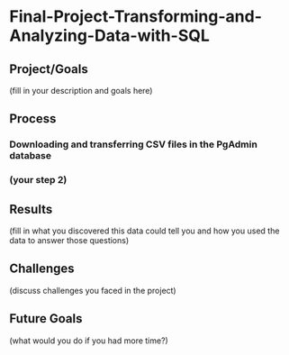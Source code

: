 # Final-Project-Transforming-and-Analyzing-Data-with-SQL

## Project/Goals
(fill in your description and goals here)

## Process
### Downloading and transferring CSV files in the PgAdmin database 
### (your step 2)

## Results
(fill in what you discovered this data could tell you and how you used the data to answer those questions)

## Challenges 
(discuss challenges you faced in the project)

## Future Goals
(what would you do if you had more time?)
